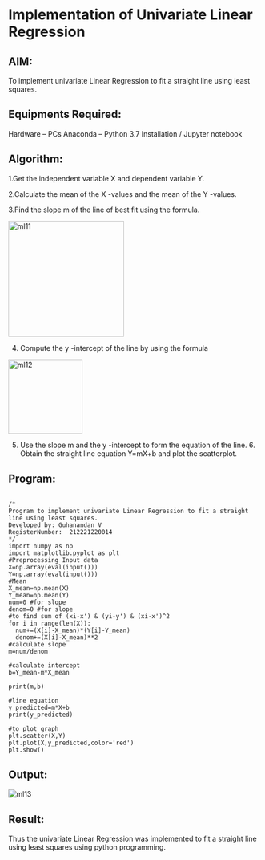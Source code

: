 # Implementation of Univariate Linear Regression

## AIM:
To implement univariate Linear Regression to fit a straight line using least squares.

## Equipments Required:
Hardware – PCs
Anaconda – Python 3.7 Installation / Jupyter notebook

## Algorithm:
1.Get the independent variable X and dependent variable Y.

2.Calculate the mean of the X -values and the mean of the Y -values.

3.Find the slope m of the line of best fit using the formula.

<img width="231" alt="ml11" src="https://user-images.githubusercontent.com/100425381/198864331-6fd4da21-cda7-4dc2-ad59-72ee4fed0c29.png">

4. Compute the y -intercept of the line by using the formula

<img width="148" alt="ml12" src="https://user-images.githubusercontent.com/100425381/198864336-2722caac-3db0-4473-bee4-e192e8230849.png">


5. Use the slope m and the y -intercept to form the equation of the line. 6. Obtain the straight line equation Y=mX+b and plot the scatterplot.

## Program:
~~~

/*
Program to implement univariate Linear Regression to fit a straight line using least squares.
Developed by: Guhanandan V
RegisterNumber:  212221220014
*/
import numpy as np
import matplotlib.pyplot as plt
#Preprocessing Input data
X=np.array(eval(input()))
Y=np.array(eval(input()))
#Mean
X_mean=np.mean(X)
Y_mean=np.mean(Y)
num=0 #for slope
denom=0 #for slope
#to find sum of (xi-x') & (yi-y') & (xi-x')^2
for i in range(len(X)):
  num+=(X[i]-X_mean)*(Y[i]-Y_mean)
  denom+=(X[i]-X_mean)**2
#calculate slope
m=num/denom

#calculate intercept
b=Y_mean-m*X_mean

print(m,b)

#line equation
y_predicted=m*X+b
print(y_predicted)

#to plot graph
plt.scatter(X,Y)
plt.plot(X,y_predicted,color='red')
plt.show()
~~~
## Output:

![ml13](https://user-images.githubusercontent.com/100425381/198864347-42c40687-4790-4f7d-ad47-0874dd95ee1d.png)


## Result:
Thus the univariate Linear Regression was implemented to fit a straight line using least squares using python programming.
